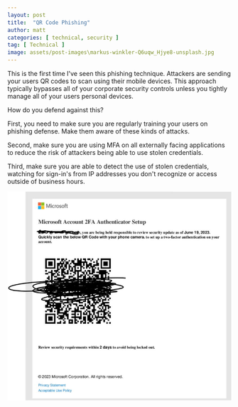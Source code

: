```yaml
---
layout: post
title:  "QR Code Phishing"
author: matt
categories: [ technical, security ]
tag: [ Technical ]
image: assets/post-images\markus-winkler-Q6uqw_Hjye8-unsplash.jpg
---
```


This is the first time I've seen this phishing technique. Attackers are sending your users QR codes to scan using their mobile devices. This approach typically bypasses all of your corporate security controls unless you tightly manage all of your users personal devices.

How do you defend against this?

First, you need to make sure you are regularly training your users on phishing defense. Make them aware of these kinds of attacks.

Second, make sure you are using MFA on all externally facing applications to reduce the risk of attackers being able to use stolen credentials.

Third, make sure you are able to detect the use of stolen credentials, watching for sign-in's from IP addresses you don't recognize or access outside of business hours.

![QR Code Phish](/assets/post-images/1687798480506.jpg)
